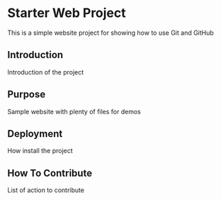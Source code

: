 # Starter Web Project

This is a simple website project for showing how to use Git and GitHub

## Introduction 

Introduction of the project

## Purpose

Sample website with plenty of files for demos

## Deployment

How install the project

## How To Contribute

List of action to contribute